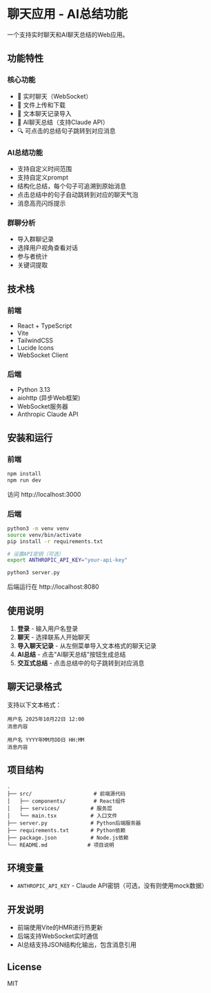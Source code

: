 # 聊天应用 - AI总结功能

一个支持实时聊天和AI聊天总结的Web应用。

## 功能特性

### 核心功能
- 💬 实时聊天（WebSocket）
- 📁 文件上传和下载
- 📝 文本聊天记录导入
- 🤖 AI聊天总结（支持Claude API）
- 🔍 可点击的总结句子跳转到对应消息

### AI总结功能
- 支持自定义时间范围
- 支持自定义prompt
- 结构化总结，每个句子可追溯到原始消息
- 点击总结中的句子自动跳转到对应的聊天气泡
- 消息高亮闪烁提示

### 群聊分析
- 导入群聊记录
- 选择用户视角查看对话
- 参与者统计
- 关键词提取

## 技术栈

### 前端
- React + TypeScript
- Vite
- TailwindCSS
- Lucide Icons
- WebSocket Client

### 后端
- Python 3.13
- aiohttp (异步Web框架)
- WebSocket服务器
- Anthropic Claude API

## 安装和运行

### 前端

```bash
npm install
npm run dev
```

访问 http://localhost:3000

### 后端

```bash
python3 -m venv venv
source venv/bin/activate
pip install -r requirements.txt

# 设置API密钥（可选）
export ANTHROPIC_API_KEY="your-api-key"

python3 server.py
```

后端运行在 http://localhost:8080

## 使用说明

1. **登录** - 输入用户名登录
2. **聊天** - 选择联系人开始聊天
3. **导入聊天记录** - 从左侧菜单导入文本格式的聊天记录
4. **AI总结** - 点击"AI聊天总结"按钮生成总结
5. **交互式总结** - 点击总结中的句子跳转到对应消息

## 聊天记录格式

支持以下文本格式：

```
用户名 2025年10月22日 12:00
消息内容

用户名 YYYY年MM月DD日 HH:MM
消息内容
```

## 项目结构

```
.
├── src/                    # 前端源代码
│   ├── components/         # React组件
│   ├── services/          # 服务层
│   └── main.tsx           # 入口文件
├── server.py              # Python后端服务器
├── requirements.txt       # Python依赖
├── package.json           # Node.js依赖
└── README.md             # 项目说明
```

## 环境变量

- `ANTHROPIC_API_KEY` - Claude API密钥（可选，没有则使用mock数据）

## 开发说明

- 前端使用Vite的HMR进行热更新
- 后端支持WebSocket实时通信
- AI总结支持JSON结构化输出，包含消息引用

## License

MIT
